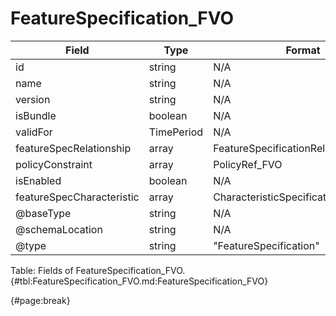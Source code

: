 <!--
    ATTENTION: This file was generated via gradle!
               Do NOT manually edit this file! Any such changes will be overwritten!
-->

# FeatureSpecification_FVO

| Field | Type | Format | Required |
| ------- | ------- | ------- | --- |
| id | string | N/A | No |
| name | string | N/A | Yes |
| version | string | N/A | No |
| isBundle | boolean | N/A | No |
| validFor | TimePeriod | N/A | No |
| featureSpecRelationship | array | FeatureSpecificationRelationship_FVO | No |
| policyConstraint | array | PolicyRef_FVO | No |
| isEnabled | boolean | N/A | No |
| featureSpecCharacteristic | array | CharacteristicSpecification_FVO | No |
| @baseType | string | N/A | No |
| @schemaLocation | string | N/A | No |
| @type | string | "FeatureSpecification" | Yes |

Table: Fields of FeatureSpecification_FVO. {#tbl:FeatureSpecification_FVO.md:FeatureSpecification_FVO}

{#page:break}

